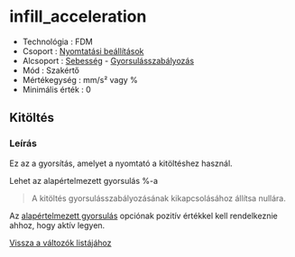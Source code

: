 # infill\_acceleration

* Technológia : FDM
* Csoport : [Nyomtatási beállítások](../../../konfig/print_settings)
* Alcsoport : [Sebesség](../../../konfig/print_settings#sebesség) - [Gyorsulásszabályozás](infill_acceleration.md)
* Mód : Szakértő
* Mértékegység : mm/s² vagy %
* Minimális érték :  0

## Kitöltés

### Leírás

Ez az a gyorsítás, amelyet a nyomtató a kitöltéshez használ.

Lehet az alapértelmezett gyorsulás %-a

> A kitöltés gyorsulásszabályozásának kikapcsolásához állítsa nullára.

Az [alapértelmezett gyorsulás](default_acceleration.md) opciónak pozitív értékkel kell rendelkeznie ahhoz, hogy aktív legyen.

[Vissza a változók listájához](../../variable_list)

